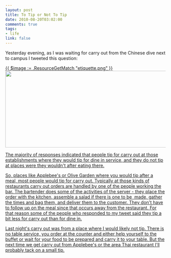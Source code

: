 ```yaml
--- 
layout: post
title: To Tip or Not To Tip
date: 2010-08-20T03:02:00
comments: true
tags:
- life
link: false
---
```

Yesterday evening, as I was waiting for carry out from the Chinese dive next to campus I tweeted this question:

<a href="https://zanshin.net/images/etiquette.png">{{ $image := .ResourceGetMatch "etiquette.png" }}
<img src="{{ $image.RelPermalink }}" class="aligncenter size-full wp-image-2398" title="etiquette" alt="" width="601" height="241" >

The majority of responses indicated that people tip for carry out at those establishments where they would tip for dine in service, and they do not tip at places were they wouldn't after eating there.

So, places like Applebee's or Olive Garden where you would tip after a meal, most people would tip for carry out. Typically at those kinds of restaurants carry out orders are handled by one of the people working the bar. The bartender does some of the activities of the server - they place the order with the kitchen, assemble a salad if there is one to be  made, gather the times and bag them, and deliver them to the customer. They don't have to follow up on the meal since that occurs away from the restaurant. For that reason some of the people who responded to my tweet said they tip a bit less for carry out than for dine in.

Last night's carry out was from a place where I would likely not tip. There is no table service, you order at the counter and either help yourself to the buffet or wait for your food to be prepared and carry it to your table. But the next time we get carry out from Applebee's or the area Thai restaurant I'll probably tack on a small tip.
